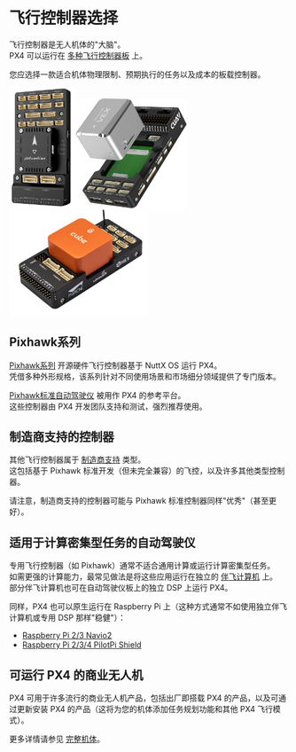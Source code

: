 # 飞行控制器选择

飞行控制器是无人机体的"大脑"。  
PX4 可以运行在 [多种飞行控制器板](../flight_controller/index.md) 上。  

您应选择一款适合机体物理限制、预期执行的任务以及成本的板载控制器。  

<img src="../../assets/flight_controller/pixhawk6x/pixhawk6x_hero_upright.png" width="120px" title="Holybro Pixhawk6X"><img src="../../assets/flight_controller/cuav_pixhawk_v6x/pixhawk_v6x.jpg" width="200px" title="CUAV Pixhawk 6X" ><img src="../../assets/flight_controller/cube/orange/cube_orange_hero.jpg" width="250px" title="CubePilot Cube Orange" />  

## Pixhawk系列  

[Pixhawk系列](../flight_controller/pixhawk_series.md) 开源硬件飞行控制器基于 NuttX OS 运行 PX4。  
凭借多种外形规格，该系列针对不同使用场景和市场细分领域提供了专门版本。  

[Pixhawk标准自动驾驶仪](../flight_controller/autopilot_pixhawk_standard.md) 被用作 PX4 的参考平台。  
这些控制器由 PX4 开发团队支持和测试，强烈推荐使用。  

## 制造商支持的控制器  

其他飞行控制器属于 [制造商支持](../flight_controller/autopilot_manufacturer_supported.md) 类型。  
这包括基于 Pixhawk 标准开发（但未完全兼容）的飞控，以及许多其他类型控制器。  

请注意，制造商支持的控制器可能与 Pixhawk 标准控制器同样"优秀"（甚至更好）。  

## 适用于计算密集型任务的自动驾驶仪  

专用飞行控制器（如 Pixhawk）通常不适合通用计算或运行计算密集型任务。  
如需更强的计算能力，最常见做法是将这些应用运行在独立的 [伴飞计算机](../companion_computer/index.md) 上。  
部分伴飞计算机也可在自动驾驶仪板上的独立 DSP 上运行 PX4。  

同样，PX4 也可以原生运行在 Raspberry Pi 上（这种方式通常不如使用独立伴飞计算机或专用 DSP 那样"稳健"）：  

- [Raspberry Pi 2/3 Navio2](../flight_controller/raspberry_pi_navio2.md)  
- [Raspberry Pi 2/3/4 PilotPi Shield](../flight_controller/raspberry_pi_pilotpi.md)  

## 可运行 PX4 的商业无人机  

PX4 可用于许多流行的商业无人机产品，包括出厂即搭载 PX4 的产品，以及可通过更新安装 PX4 的产品（这将为您的机体添加任务规划功能和其他 PX4 飞行模式）。  

更多详情请参见 [完整机体](../complete_vehicles/index.md)。
